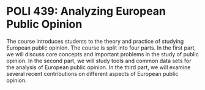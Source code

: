 # POLI 439: Analyzing European Public Opinion

The course introduces students to the theory and practice of studying European public opinion. The course is split into four parts. In the first part, we will discuss core concepts and important problems in the study of public opinion. In the second part, we will study tools and common data sets for the analysis of European public opinion. In the third part, we will examine several recent contributions on different aspects of European public opinion.